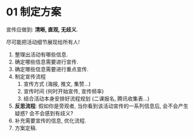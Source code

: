 # 01 制定方案

&#x20;宣传应做到: **清晰, 直观, 无歧义**.

尽可能把活动细节展现给所有人!

1. 整理出活动有哪些信息.
2. 确定哪些信息需要进行宣传.
3. 确定哪些信息需要进行重点宣传.
4. 制定宣传流程
   1. 宣传方式 (海报, 推文, 集赞...)
   2. 宣传时间 (何时开始宣传, 宣传频率)
   3. 结合活动本身安排好流程规划 (二课报名, 腾讯收集表...)
5. **反思流程**: 假如你是旁观者, 当你看到该活动宣传的一系列信息后, 会不会产生疑惑? 会不会感到有歧义?
6. 补充需要宣传的信息, 优化流程.
7. 方案定稿.
